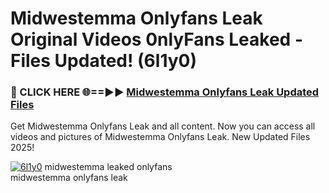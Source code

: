 # Midwestemma Onlyfans Leak Original Videos 0nlyFans Leaked - Files Updated! (6l1y0)

<h3>🔴 CLICK HERE 🌐==►► <a href="https://best4dudes.click/HH4t6V" rel="nofollow">Midwestemma Onlyfans Leak Updated Files</a></h3>

Get Midwestemma Onlyfans Leak and all content. Now you can access all videos and pictures of Midwestemma Onlyfans Leak. New Updated Files 2025!

[![6l1y0](https://github.com/user-attachments/assets/8c521d6e-e6e3-4a75-9320-d58ab9d79d5b)](https://best4dudes.click/HH4t6V)
midwestemma leaked onlyfans<br>
midwestemma onlyfans leak